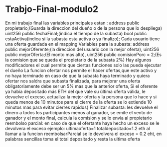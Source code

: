 # Trabjo-Final-modulo2
En mi trabajo final las variables principales estan : address public propietario;(Guarda la direccion del dueño o de la persona que lo despliega) uint256 public fechaFinal;(indica el tiempo de la subasta) bool public estaActiva(indica si la subasta esta activa o ya finalizo);
Cada usuario tiene una oferta guardada en el mapping
Variables para la subasta: address public mejorOferente;(la direccion del usuario con la mejor oferta), uint256 public mejorOferta;(El monto mas alto), uint256 public comisionPorc = 2;(Es la comision que se queda el propietario de la subasta 2%)
Hay algunos modificadores el cual permite que ciertas funciones solo las pueda ejecutar el dueño
La funcion ofertar nos permite el hacer ofertas,que este activo y no haya terminado en caso de que la subasta haya terminado y quiera ofertar nos saldra que subasta finalizada, para mejorar una oferta obligatoriamente debe ser un 5% mas que la anterior oferta, Si el oferente ya había depositado más ETH del que vale su última oferta válida, le devuelve el exceso, actualiza la mejor oferta y la persona que lo hace y si queda menos de 10 minutos para el cierre de la oferta se lo extiende 10 minutos mas para evitar cierres rapidos}
Finalizar subasta: les devuelve el dinero a todos los participantes menos al ganador, se emite el vento de ganador y el monto final, calcula la comision y se lo envia al propietario
reembolso parcial: en caso de que el ofertante haya hecho un exceso se le devolvera el exceso ejemplo: ultimaoferta=1 totaldepositado=1.2 eth al llamar a la funcion reembolsarParcial se le devolvera el exceso = 0.2 eht, en palabras sencillas toma el total depositado y resta la ultima oferta  
